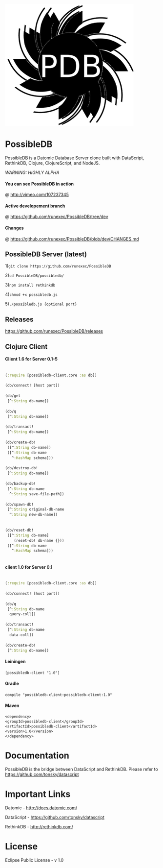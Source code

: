 ![logo.png](possibledb/logo.png)

PossibleDB
==========

PossibleDB is a Datomic Database Server clone built with DataScript, RethinkDB, Clojure, ClojureScript, and NodeJS.

*WARNING: HIGHLY ALPHA*

#### You can see PossibleDB in action
@ http://vimeo.com/107237345

#### Active developement branch
@ https://github.com/runexec/PossibleDB/tree/dev

#### Changes
@ https://github.com/runexec/PossibleDB/blob/dev/CHANGES.md

## PossibleDB Server (latest)

1)```git clone https://github.com/runexec/PossibleDB```

2)```cd PossibleDB/possibledb/```

3)```npm install rethinkdb```

4)```chmod +x possibledb.js```

5)```./possibledb.js {optional port}```


## Releases

https://github.com/runexec/PossibleDB/releases

## Clojure Client

#### Client 1.6 for Server 0.1-5

```clojure

(:require [possibledb-client.core :as db])

(db/connect! [host port])

(db/get
 [^:String db-name])

(db/q
 [^:String db-name])

(db/transact!
 [^:String db-name])

(db/create-db!
 ([^:String db-name])
 ([^:String db-name
   ^:HashMap schema]))

(db/destroy-db!
 [^:String db-name])

(db/backup-db!
 [^:String db-name
  ^:String save-file-path])

(db/spawn-db!
 [^:String original-db-name
  ^:String new-db-name])


(db/reset-db!
 ([^:String db-name]
    (reset-db! db-name {}))
 ([^:String db-name
   ^:HashMap schema]))
  
```

#### client 1.0 for Server 0.1

```clojure

(:require [possibledb-client.core :as db])

(db/connect! [host port])

(db/q
 [^:String db-name
  query-coll])

(db/transact!
 [^:String db-name
  data-coll])

(db/create-db!
 [^:String db-name])

```

#### Leiningen

```[possibledb-client "1.0"]```

#### Gradle

```compile "possibledb-client:possibledb-client:1.0"```

#### Maven

```
<dependency>
<groupId>possibledb-client</groupId>
<artifactId>possibledb-client</artifactId>
<version>1.0</version>
</dependency>
```

# Documentation

PossibleDB is the bridge between DataScript and RethinkDB. Please refer to https://github.com/tonsky/datascript


# Important Links

Datomic - http://docs.datomic.com/

DataScript - https://github.com/tonsky/datascript

RethinkDB - http://rethinkdb.com/

# License 

Eclipse Public License - v 1.0
